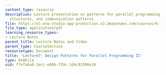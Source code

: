 ```yaml
---
content_type: resource
description: Lecture presentation on patterns for parallel programming, supporting
  structures, and communication patterns.
file: https://ol-ocw-studio-app-production.s3.amazonaws.com/courses/6-189-multicore-programming-primer-january-iap-2007/f7efaba01ecce00b739c1d4c93396e18_lec7patterns2.pdf
file_type: application/pdf
learning_resource_types:
- Lecture Notes
parent_title: Lecture Notes and Video
parent_type: CourseSection
resourcetype: Document
title: 'Lecture7: Design Patterns for Parallel Programming II'
type: OCWFile
uid: f7efaba0-1ecc-e00b-739c-1d4c93396e18
---
```


